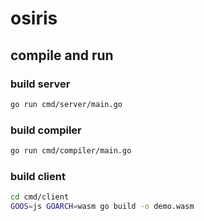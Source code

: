 # osiris

## compile and run

### build server

```bash
go run cmd/server/main.go
```

### build compiler

```bash
go run cmd/compiler/main.go
```

### build client

```bash
cd cmd/client
GOOS=js GOARCH=wasm go build -o demo.wasm
```